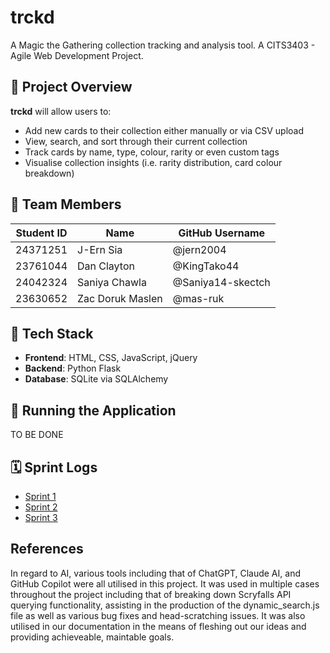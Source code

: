# trckd
A Magic the Gathering collection tracking and analysis tool. A CITS3403 - Agile Web Development Project.

## 🌟 Project Overview

**trckd** will allow users to:
- Add new cards to their collection either manually or via CSV upload
- View, search, and sort through their current collection
- Track cards by name, type, colour, rarity or even custom tags
- Visualise collection insights (i.e. rarity distribution, card colour breakdown)

## 👥 Team Members
| Student ID |       Name       | GitHub Username  |
|------------|------------------|------------------|
| 24371251   | J-Ern Sia        | @jern2004        |
| 23761044   | Dan Clayton      | @KingTako44      |
| 24042324   | Saniya Chawla    | @Saniya14-skectch|
| 23630652   | Zac Doruk Maslen | @mas-ruk         |

## 🧰 Tech Stack
- **Frontend**: HTML, CSS, JavaScript, jQuery
- **Backend**: Python Flask
- **Database**: SQLite via SQLAlchemy

## 🚀 Running the Application
 TO BE DONE

## 🗓️ Sprint Logs
- [Sprint 1](docs/sprints/sprint1.md)
- [Sprint 2](docs/sprints/sprint2.md)
- [Sprint 3](docs/sprints/sprint3.md)

## References

In regard to AI, various tools including that of ChatGPT, Claude AI, and GitHub Copilot were all utilised in this project. It was used in multiple cases throughout the project including that of breaking down Scryfalls API querying functionality, assisting in the production of the dynamic_search.js file as well as various bug fixes and head-scratching issues. It was also utilised in our documentation in the means of fleshing out our ideas and providing achieveable, maintable goals. 


